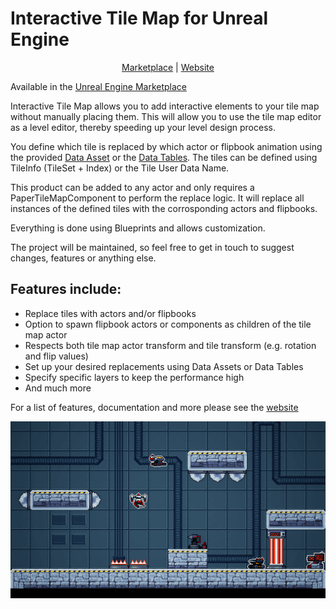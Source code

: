 # Interactive Tile Map for Unreal Engine

<p align="center">
	<a href="https://www.unrealengine.com/marketplace/interactive-tile-map" rel="noreferrer" target="_blank">Marketplace</a> |
  	<a href="https://gracesgames.com/InteractiveTileMap/" rel="noreferrer" target="_blank">Website</a>
</p>

Available in the [Unreal Engine Marketplace](https://www.unrealengine.com/marketplace/interactive-tile-map)

Interactive Tile Map allows you to add interactive elements to your tile map without manually placing them. 
This will allow you to use the tile map editor as a level editor, thereby speeding up your level design process.

You define which tile is replaced by which actor or flipbook animation using the provided [Data Asset](https://dev.epicgames.com/documentation/en-us/unreal-engine/data-assets-in-unreal-engine) or the [Data Tables](https://dev.epicgames.com/documentation/en-us/unreal-engine/data-driven-gameplay-elements).
The tiles can be defined using TileInfo (TileSet + Index) or the Tile User Data Name.

This product can be added to any actor and only requires a PaperTileMapComponent to perform the replace logic. 
It will replace all instances of the defined tiles with the corrosponding actors and flipbooks.

Everything is done using Blueprints and allows customization.
 
The project will be maintained, so feel free to get in touch to suggest changes, features or anything else.

## Features include:

- Replace tiles with actors and/or flipbooks
- Option to spawn flipbook actors or components as children of the tile map actor
- Respects both tile map actor transform and tile transform (e.g. rotation and flip values)
- Set up your desired replacements using Data Assets or Data Tables
- Specify specific layers to keep the performance high
- And much more

For a list of features, documentation and more please see the [website](https://gracesgames.com/InteractiveTileMap/)

![FeaturedImage](https://github.com/GracesGames/InteractiveTileMap/blob/main/Images/FeaturedImage.png)